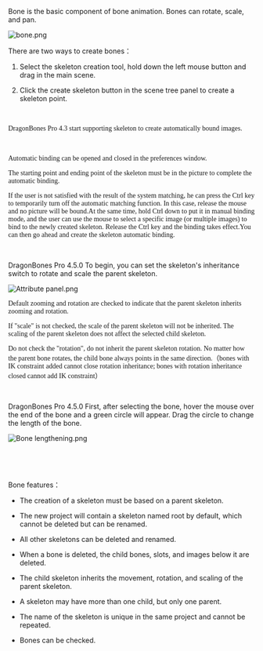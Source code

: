 <p><span style="font-size: 14px;">Bone is the basic component of bone animation. Bones can rotate, scale, and pan.</span></p><p><img alt="bone.png" src="http://sedn.egret.com/ueditor/20150609/5576af91ad7e6.png" title="bone.png"/></p><p><span style="font-size: 14px;">There are two ways to create bones：</span></p><ol class=" list-paddingleft-2" style="list-style-type: decimal;"><li><p><span style="font-size: 14px;">Select the skeleton creation tool, hold down the left mouse button and drag in the main scene.</span></p></li><li><p><span style="font-size: 14px;">Click the create skeleton button in the scene tree panel to create a skeleton point.</span></p></li></ol><p><span style="font-size: 14px;"><br/></span></p><p><span style="font-family: Microsoft YaHei,Microsoft YaHei; font-size: 14px;">DragonBones Pro 4.3 start supporting skeleton to create automatically bound images.</span></p><p><br/></p><p><span style="font-family: Microsoft YaHei,Microsoft YaHei; font-size: 14px;">Automatic binding can be opened and closed in the preferences window.</span></p><p><span style="font-family: Microsoft YaHei,Microsoft YaHei; font-size: 14px;"，When this function is enabled, the system will intelligently select the most suitable picture when the user creates the bone by dragging and dropping the bone creation tool，When the mouse is released, the skeleton is created, and the selected image is bound to the skeleton, and the skeleton is named after the bound image.</span></p><p><span style="font-family: Microsoft YaHei,Microsoft YaHei; font-size: 14px;">The starting point and ending point of the skeleton must be in the picture to complete the automatic binding.</span></p><p><span style="font-family: Microsoft YaHei,Microsoft YaHei; font-size: 14px;">If the user is not satisfied with the result of the system matching, he can press the Ctrl key to temporarily turn off the automatic matching function. In this case, release the mouse and no picture will be bound.At the same time, hold Ctrl down to put it in manual binding mode, and the user can use the mouse to select a specific image (or multiple images) to bind to the newly created skeleton. Release the Ctrl key and the binding takes effect.You can then go ahead and create the skeleton automatic binding.</span></p><p><br/></p><p>DragonBones Pro 4.5.0 To begin, you can set the skeleton's inheritance switch to rotate and scale the parent skeleton.</p><p><img alt="Attribute panel.png" src="http://edn.egret.com/cn/data/upload/ueditor/20160303/56d7e8d74df61.png" title="Attribute panel.png"/></p><p><span style="font-family: Microsoft YaHei,Microsoft YaHei; font-size: 14px;">Default zooming and rotation are checked to indicate that the parent skeleton inherits zooming and rotation.</span></p><p><span style="font-family: Microsoft YaHei,Microsoft YaHei; font-size: 14px;">If "scale" is not checked, the scale of the parent skeleton will not be inherited. The scaling of the parent skeleton does not affect the selected child skeleton.</span></p><p><span style="font-family: Microsoft YaHei , Microsoft YaHei; font-size: 14px;">Do not check the "rotation", do not inherit the parent skeleton rotation. No matter how the parent bone rotates, the child bone always points in the same direction.（bones with IK constraint added cannot close rotation inheritance; bones with rotation inheritance closed cannot add IK constraint）</span></p><p><br/></p><p>DragonBones Pro 4.5.0 First, after selecting the bone, hover the mouse over the end of the bone and a green circle will appear. Drag the circle to change the length of the bone.<br/></p><p><img alt="Bone lengthening.png" src="http://edn.egret.com/cn/data/upload/ueditor/20160303/56d7ed4ac531e.png" title="Bone lengthening.png"/></p><p><br/></p><p><br/><span style="font-size: 14px;"></span></p><p><span style="font-size: 14px;">Bone features：</span></p><ul class=" list-paddingleft-2" style="list-style-type: disc;"><li><p><span style="font-size: 14px;">The creation of a skeleton must be based on a parent skeleton.</span></p></li><li><p><span style="font-size: 14px;">The new project will contain a skeleton named root by default, which cannot be deleted but can be renamed.</span></p></li><li><p><span style="font-size: 14px;">All other skeletons can be deleted and renamed.</span></p></li><li><p><span style="font-size: 14px;">When a bone is deleted, the child bones, slots, and images below it are deleted.</span></p></li><li><p><span style="font-size: 14px;">The child skeleton inherits the movement, rotation, and scaling of the parent skeleton.</span></p></li><li><p><span style="font-size: 14px;">A skeleton may have more than one child, but only one parent.</span></p></li><li><p><span style="font-size: 14px;">The name of the skeleton is unique in the same project and cannot be repeated.</span></p></li><li><p><span style="font-size: 14px;">Bones can be checked.</span></p></li></ul><p><br/></p>

